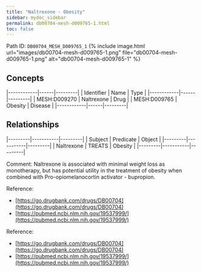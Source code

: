 ```yaml
---
title: "Naltrexone - Obesity"
sidebar: mydoc_sidebar
permalink: db00704-mesh-d009765-1.html
toc: false 
---
```



Path ID: `DB00704_MESH_D009765_1`
{% include image.html url="images/db00704-mesh-d009765-1.png" file="db00704-mesh-d009765-1.png" alt="db00704-mesh-d009765-1" %}

## Concepts

|------------|------|---------|
| Identifier | Name | Type    |
|------------|------|---------|
| MESH:D009270 | Naltrexone | Drug |
| MESH:D009765 | Obesity | Disease |
|------------|------|---------|

## Relationships

|---------|-----------|---------|
| Subject | Predicate | Object  |
|---------|-----------|---------|
| Naltrexone | TREATS | Obesity |
|---------|-----------|---------|

Comment: Naltrexone is associated with minimal weight loss as monotherapy, but has potential utility in the treatment of obesity when combined with Pro-opiomelanocortin activator - bupropion.

Reference: 
  - [https://go.drugbank.com/drugs/DB00704](https://go.drugbank.com/drugs/DB00704)
  - [https://pubmed.ncbi.nlm.nih.gov/19537999/](https://pubmed.ncbi.nlm.nih.gov/19537999/)

Reference: 
  - [https://go.drugbank.com/drugs/DB00704](https://go.drugbank.com/drugs/DB00704)
  - [https://pubmed.ncbi.nlm.nih.gov/19537999/](https://pubmed.ncbi.nlm.nih.gov/19537999/)
